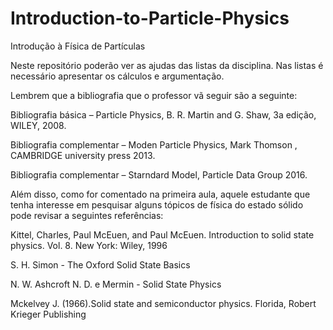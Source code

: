 # Introduction-to-Particle-Physics

Introdução à Física de Partículas 

Neste repositório poderão ver as ajudas das listas da disciplina. Nas listas é necessário apresentar os cálculos e argumentação. 

Lembrem que a bibliografia que o professor vã seguir são a seguinte:

Bibliografia básica – Particle Physics, B. R. Martin and G. Shaw, 3a edição, WILEY, 2008.


Bibliografia complementar – Moden Particle Physics, Mark Thomson , CAMBRIDGE university press 2013.


Bibliografia complementar – Starndard Model, Particle Data Group 2016.


 
Além disso, como for comentado na primeira aula, aquele estudante que tenha interesse em pesquisar alguns tópicos de física do estado sólido pode revisar a seguintes referências: 


Kittel, Charles, Paul McEuen, and Paul McEuen. Introduction to solid state physics. Vol. 8. New York: Wiley, 1996


S. H. Simon - The Oxford Solid State Basics


N. W. Ashcroft N. D. e Mermin - Solid State Physics


Mckelvey J. (1966).Solid state and semiconductor physics. Florida, Robert Krieger Publishing
